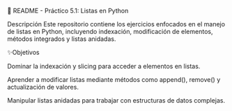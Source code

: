 📌 README - Práctico 5.1: Listas en Python

Descripción
Este repositorio contiene los ejercicios enfocados en el manejo de listas en Python, incluyendo indexación, modificación de elementos, métodos integrados y listas anidadas.

✨Objetivos

Dominar la indexación y slicing para acceder a elementos en listas.

Aprender a modificar listas mediante métodos como append(), remove() y actualización de valores.

Manipular listas anidadas para trabajar con estructuras de datos complejas.